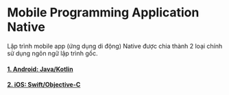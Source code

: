 # Mobile Programming Application Native

Lập trình mobile app (ứng dụng di động) Native được chia thành 2 loại chính sử dụng ngôn ngữ lập trình gốc. <br>

#### [1. Android: Java/Kotlin](https://github.com/DauBv/Mobile-Programming-Application/tree/main/Native-App/Android)

#### [2. iOS: Swift/Objective-C](https://github.com/DauBv/Mobile-Programming-Application/tree/main/Native-App/iOS)
